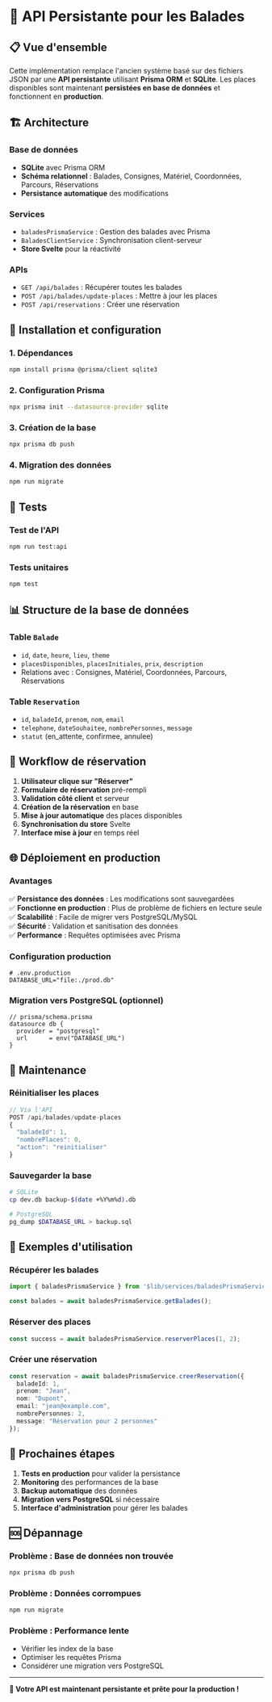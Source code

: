 # 🚀 API Persistante pour les Balades

## 📋 **Vue d'ensemble**

Cette implémentation remplace l'ancien système basé sur des fichiers JSON par une **API persistante** utilisant **Prisma ORM** et **SQLite**. Les places disponibles sont maintenant **persistées en base de données** et fonctionnent en **production**.

## 🏗️ **Architecture**

### **Base de données**
- **SQLite** avec Prisma ORM
- **Schéma relationnel** : Balades, Consignes, Matériel, Coordonnées, Parcours, Réservations
- **Persistance automatique** des modifications

### **Services**
- `baladesPrismaService` : Gestion des balades avec Prisma
- `BaladesClientService` : Synchronisation client-serveur
- **Store Svelte** pour la réactivité

### **APIs**
- `GET /api/balades` : Récupérer toutes les balades
- `POST /api/balades/update-places` : Mettre à jour les places
- `POST /api/reservations` : Créer une réservation

## 🚀 **Installation et configuration**

### **1. Dépendances**
```bash
npm install prisma @prisma/client sqlite3
```

### **2. Configuration Prisma**
```bash
npx prisma init --datasource-provider sqlite
```

### **3. Création de la base**
```bash
npx prisma db push
```

### **4. Migration des données**
```bash
npm run migrate
```

## 🧪 **Tests**

### **Test de l'API**
```bash
npm run test:api
```

### **Tests unitaires**
```bash
npm test
```

## 📊 **Structure de la base de données**

### **Table `Balade`**
- `id`, `date`, `heure`, `lieu`, `theme`
- `placesDisponibles`, `placesInitiales`, `prix`, `description`
- Relations avec : Consignes, Matériel, Coordonnées, Parcours, Réservations

### **Table `Reservation`**
- `id`, `baladeId`, `prenom`, `nom`, `email`
- `telephone`, `dateSouhaitee`, `nombrePersonnes`, `message`
- `statut` (en_attente, confirmee, annulee)

## 🔄 **Workflow de réservation**

1. **Utilisateur clique sur "Réserver"**
2. **Formulaire de réservation** pré-rempli
3. **Validation côté client** et serveur
4. **Création de la réservation** en base
5. **Mise à jour automatique** des places disponibles
6. **Synchronisation du store** Svelte
7. **Interface mise à jour** en temps réel

## 🌐 **Déploiement en production**

### **Avantages**
✅ **Persistance des données** : Les modifications sont sauvegardées  
✅ **Fonctionne en production** : Plus de problème de fichiers en lecture seule  
✅ **Scalabilité** : Facile de migrer vers PostgreSQL/MySQL  
✅ **Sécurité** : Validation et sanitisation des données  
✅ **Performance** : Requêtes optimisées avec Prisma  

### **Configuration production**
```env
# .env.production
DATABASE_URL="file:./prod.db"
```

### **Migration vers PostgreSQL (optionnel)**
```prisma
// prisma/schema.prisma
datasource db {
  provider = "postgresql"
  url      = env("DATABASE_URL")
}
```

## 🔧 **Maintenance**

### **Réinitialiser les places**
```typescript
// Via l'API
POST /api/balades/update-places
{
  "baladeId": 1,
  "nombrePlaces": 0,
  "action": "reinitialiser"
}
```

### **Sauvegarder la base**
```bash
# SQLite
cp dev.db backup-$(date +%Y%m%d).db

# PostgreSQL
pg_dump $DATABASE_URL > backup.sql
```

## 📝 **Exemples d'utilisation**

### **Récupérer les balades**
```typescript
import { baladesPrismaService } from '$lib/services/baladesPrismaService';

const balades = await baladesPrismaService.getBalades();
```

### **Réserver des places**
```typescript
const success = await baladesPrismaService.reserverPlaces(1, 2);
```

### **Créer une réservation**
```typescript
const reservation = await baladesPrismaService.creerReservation({
  baladeId: 1,
  prenom: "Jean",
  nom: "Dupont",
  email: "jean@example.com",
  nombrePersonnes: 2,
  message: "Réservation pour 2 personnes"
});
```

## 🎯 **Prochaines étapes**

1. **Tests en production** pour valider la persistance
2. **Monitoring** des performances de la base
3. **Backup automatique** des données
4. **Migration vers PostgreSQL** si nécessaire
5. **Interface d'administration** pour gérer les balades

## 🆘 **Dépannage**

### **Problème : Base de données non trouvée**
```bash
npx prisma db push
```

### **Problème : Données corrompues**
```bash
npm run migrate
```

### **Problème : Performance lente**
- Vérifier les index de la base
- Optimiser les requêtes Prisma
- Considérer une migration vers PostgreSQL

---

**🎉 Votre API est maintenant persistante et prête pour la production !**
